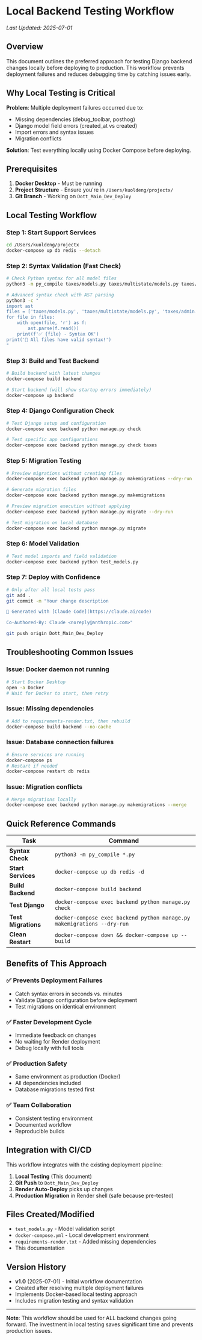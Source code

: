 # Local Backend Testing Workflow

*Last Updated: 2025-07-01*

## Overview

This document outlines the preferred approach for testing Django backend changes locally before deploying to production. This workflow prevents deployment failures and reduces debugging time by catching issues early.

## Why Local Testing is Critical

**Problem**: Multiple deployment failures occurred due to:
- Missing dependencies (debug_toolbar, posthog)
- Django model field errors (created_at vs created)
- Import errors and syntax issues
- Migration conflicts

**Solution**: Test everything locally using Docker Compose before deploying.

## Prerequisites

1. **Docker Desktop** - Must be running
2. **Project Structure** - Ensure you're in `/Users/kuoldeng/projectx/`
3. **Git Branch** - Working on `Dott_Main_Dev_Deploy`

## Local Testing Workflow

### Step 1: Start Support Services
```bash
cd /Users/kuoldeng/projectx
docker-compose up db redis --detach
```

### Step 2: Syntax Validation (Fast Check)
```bash
# Check Python syntax for all model files
python3 -m py_compile taxes/models.py taxes/multistate/models.py taxes/admin.py

# Advanced syntax check with AST parsing
python3 -c "
import ast
files = ['taxes/models.py', 'taxes/multistate/models.py', 'taxes/admin.py']
for file in files:
    with open(file, 'r') as f:
        ast.parse(f.read())
    print(f'✅ {file} - Syntax OK')
print('🎉 All files have valid syntax!')
"
```

### Step 3: Build and Test Backend
```bash
# Build backend with latest changes
docker-compose build backend

# Start backend (will show startup errors immediately)
docker-compose up backend
```

### Step 4: Django Configuration Check
```bash
# Test Django setup and configuration
docker-compose exec backend python manage.py check

# Test specific app configurations
docker-compose exec backend python manage.py check taxes
```

### Step 5: Migration Testing
```bash
# Preview migrations without creating files
docker-compose exec backend python manage.py makemigrations --dry-run

# Generate migration files
docker-compose exec backend python manage.py makemigrations

# Preview migration execution without applying
docker-compose exec backend python manage.py migrate --dry-run

# Test migration on local database
docker-compose exec backend python manage.py migrate
```

### Step 6: Model Validation
```bash
# Test model imports and field validation
docker-compose exec backend python test_models.py
```

### Step 7: Deploy with Confidence
```bash
# Only after all local tests pass
git add .
git commit -m "Your change description

🤖 Generated with [Claude Code](https://claude.ai/code)

Co-Authored-By: Claude <noreply@anthropic.com>"

git push origin Dott_Main_Dev_Deploy
```

## Troubleshooting Common Issues

### Issue: Docker daemon not running
```bash
# Start Docker Desktop
open -a Docker
# Wait for Docker to start, then retry
```

### Issue: Missing dependencies
```bash
# Add to requirements-render.txt, then rebuild
docker-compose build backend --no-cache
```

### Issue: Database connection failures
```bash
# Ensure services are running
docker-compose ps
# Restart if needed
docker-compose restart db redis
```

### Issue: Migration conflicts
```bash
# Merge migrations locally
docker-compose exec backend python manage.py makemigrations --merge
```

## Quick Reference Commands

| Task | Command |
|------|---------|
| **Syntax Check** | `python3 -m py_compile *.py` |
| **Start Services** | `docker-compose up db redis -d` |
| **Build Backend** | `docker-compose build backend` |
| **Test Django** | `docker-compose exec backend python manage.py check` |
| **Test Migrations** | `docker-compose exec backend python manage.py makemigrations --dry-run` |
| **Clean Restart** | `docker-compose down && docker-compose up --build` |

## Benefits of This Approach

### ✅ **Prevents Deployment Failures**
- Catch syntax errors in seconds vs. minutes
- Validate Django configuration before deployment
- Test migrations on identical environment

### ✅ **Faster Development Cycle**
- Immediate feedback on changes
- No waiting for Render deployment
- Debug locally with full tools

### ✅ **Production Safety**
- Same environment as production (Docker)
- All dependencies included
- Database migrations tested first

### ✅ **Team Collaboration**
- Consistent testing environment
- Documented workflow
- Reproducible builds

## Integration with CI/CD

This workflow integrates with the existing deployment pipeline:

1. **Local Testing** (This document)
2. **Git Push** to `Dott_Main_Dev_Deploy`
3. **Render Auto-Deploy** picks up changes
4. **Production Migration** in Render shell (safe because pre-tested)

## Files Created/Modified

- `test_models.py` - Model validation script
- `docker-compose.yml` - Local development environment
- `requirements-render.txt` - Added missing dependencies
- This documentation

## Version History

- **v1.0** (2025-07-01) - Initial workflow documentation
- Created after resolving multiple deployment failures
- Implements Docker-based local testing approach
- Includes migration testing and syntax validation

---

**Note**: This workflow should be used for ALL backend changes going forward. The investment in local testing saves significant time and prevents production issues.